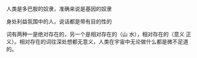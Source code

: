 人类是多巴胺的奴隶，准确来说是基因的奴隶

身处利益氛围中的人，说话都是带有目的性的

词有两种一是绝对存在的，另一个是相对存在的（山 水），相对存在的（意义 正义）。相对存在的词往深处想都无意义，人类在宇宙中无论做什么都是微不足道的。